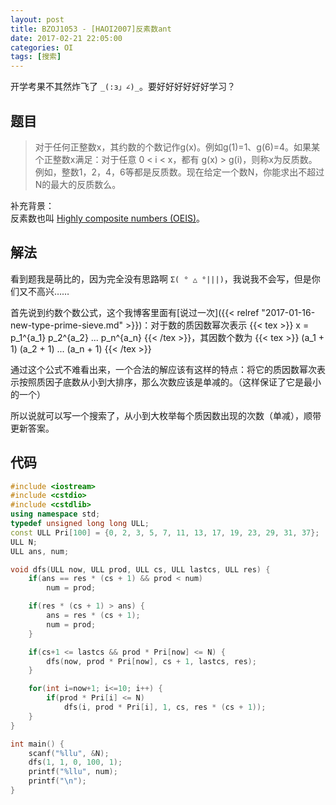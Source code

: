 ```yaml
---
layout: post
title: BZOJ1053 - [HAOI2007]反素数ant
date: 2017-02-21 22:05:00
categories: OI
tags: [搜索]
---
```


开学考果不其然炸飞了 `_(:з」∠)_`。要好好好好好好学习？

## 题目
> 对于任何正整数x，其约数的个数记作g(x)。例如g(1)=1、g(6)=4。如果某个正整数x满足：对于任意 0 < i < x，都有 g(x) > g(i)，则称x为反质数。例如，整数1，2，4，6等都是反质数。现在给定一个数N，你能求出不超过N的最大的反质数么。

补充背景：  
反素数也叫 [Highly composite numbers (OEIS)](http://oeis.org/A002182)。

## 解法
看到题我是萌比的，因为完全没有思路啊 `Σ( ° △ °|||)`，我说我不会写，但是你们又不高兴……

首先说到约数个数公式，这个我博客里面有[说过一次]({{< relref "2017-01-16-new-type-prime-sieve.md" >}})：对于数的质因数幂次表示 {{< tex >}} x = p_1^{a_1} p_2^{a_2} ... p_n^{a_n} {{< /tex >}}，其因数个数为 {{< tex >}} (a_1 + 1) (a_2 + 1) ... (a_n + 1) {{< /tex >}}

通过这个公式不难看出来，一个合法的解应该有这样的特点：将它的质因数幂次表示按照质因子底数从小到大排序，那么次数应该是单减的。（这样保证了它是最小的一个）

所以说就可以写一个搜索了，从小到大枚举每个质因数出现的次数（单减），顺带更新答案。

## 代码
```cpp
#include <iostream>
#include <cstdio>
#include <cstdlib>
using namespace std;
typedef unsigned long long ULL;
const ULL Pri[100] = {0, 2, 3, 5, 7, 11, 13, 17, 19, 23, 29, 31, 37};
ULL N;
ULL ans, num;

void dfs(ULL now, ULL prod, ULL cs, ULL lastcs, ULL res) {
    if(ans == res * (cs + 1) && prod < num)
        num = prod;

    if(res * (cs + 1) > ans) {
        ans = res * (cs + 1);
        num = prod;
    }

    if(cs+1 <= lastcs && prod * Pri[now] <= N) {
        dfs(now, prod * Pri[now], cs + 1, lastcs, res);
    }

    for(int i=now+1; i<=10; i++) {
        if(prod * Pri[i] <= N)
            dfs(i, prod * Pri[i], 1, cs, res * (cs + 1));
    }
}

int main() {
    scanf("%llu", &N);
    dfs(1, 1, 0, 100, 1);
    printf("%llu", num);
    printf("\n");
}
```
